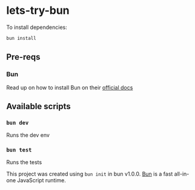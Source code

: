 # lets-try-bun

To install dependencies:

```bash
bun install
```

## Pre-reqs

### Bun

Read up on how to install Bun on their [official docs](https://bun.sh/docs/installation)

## Available scripts

### `bun dev`

Runs the dev env

### `bun test`

Runs the tests

This project was created using `bun init` in bun v1.0.0. [Bun](https://bun.sh) is a fast all-in-one JavaScript runtime.
